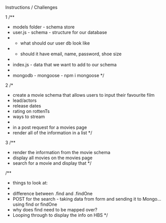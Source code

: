Instructions / Challenges

1
/**
 * models folder - schema store
 * user.js - schema - structure for our database
 * - what should our user db look like
 * - should it have email, name, password, shoe size
 * 
 * index.js - data that we want to add to our schema
 * 
 * mongodb - mongoose - npm i mongoose
 */


2
/*
 * create a movie schema that allows users to input their favourite film
 * lead/actors
 * release dates
 * rating on rottenTs
 * ways to stream
 * 
 * in a post request for a movies page
 * render all of the information in a list
 */


3
/**
 * render the information from the movie schema
 * display all movies on the movies page
 * search for a movie and display that 
 */


 /**
  * things to look at:
  * 
  * difference between .find and .findOne
  * POST for the search - taking data from form and sending it to Mongo... using find or findOne
  * why does find need to be mapped over?
  * Looping through to display the info on HBS
  */